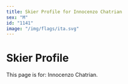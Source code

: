 ```yaml
---
title: Skier Profile for Innocenzo Chatrian
sex: "M"
id: "1141"
image: "/img/flags/ita.svg" 
---
```


# Skier Profile

This page is for: Innocenzo Chatrian.
    